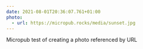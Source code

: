 ```yaml
---
date: 2021-08-01T20:36:07.761+01:00
photo:
  - url: https://micropub.rocks/media/sunset.jpg
---
```

Micropub test of creating a photo referenced by URL
